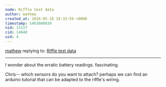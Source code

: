 ```yaml
---
node: Riffle test data
author: mathew
created_at: 2016-05-18 19:33:59 +0000
timestamp: 1463600039
nid: 13127
cid: 14640
uid: 4
---
```




[mathew](../profile/mathew) replying to: [Riffle test data](../notes/cfastie/05-18-2016/riffle-test-data)

----
I wonder about the erratic battery readings.  fascinating. 

Chris-- which sensors do you want to attach? perhaps we can find an arduino tutorial that can be adapted to the riffle's wiring.